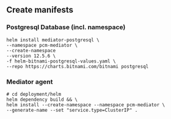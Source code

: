 ## Create manifests

### Postgresql Database (incl. namespace)
```
helm install mediator-postgresql \
--namespace pcm-mediator \
--create-namespace
--version 12.5.6 \
-f helm-bitnami-postgresql-values.yaml \
--repo https://charts.bitnami.com/bitnami postgresql
```

### Mediator agent
```
# cd deployment/helm
helm dependency build && \
helm install --create-namespace --namespace pcm-mediator \
--generate-name --set "service.type=ClusterIP" .
```
